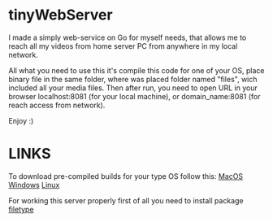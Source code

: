 # tinyWebServer

I made a simply web-service on Go for myself needs, that allows me to reach all my videos from home server PC from anywhere in my local network.

All what you need to use this it's compile this code for one of your OS, place binary file in the same folder, where was placed folder named "files", wich included all your media files.
Then after run, you need to open URL in your browser localhost:8081 (for your local machine), or domain_name:8081 (for reach access from network).

Enjoy :)

# LINKS

To download pre-compiled builds for your type OS follow this:
[MacOS](https://github.com/makashov73/tinyWebServer/blob/master/build/tinyWebServer_macOS)
[Windows](https://github.com/makashov73/tinyWebServer/blob/master/build/tinyWebServer_windows.exe)
[Linux](https://github.com/makashov73/tinyWebServer/blob/master/build/tinyWebServer_linux_linux)

For working this server properly first of all you need to install package [filetype](https://github.com/h2non/filetype)
